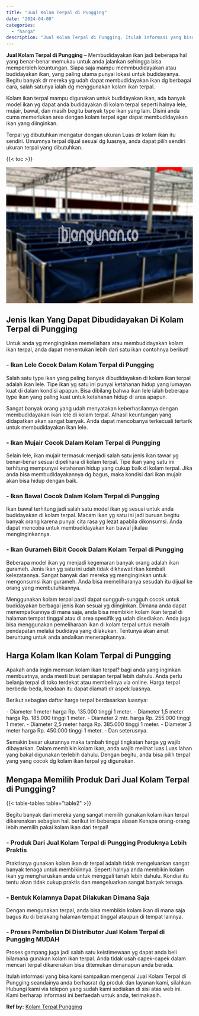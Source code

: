 ```yaml
---
title: "Jual Kolam Terpal di Pungging"
date: "2024-04-08"
categories: 
  - "harga"
description: "Jual Kolam Terpal di Pungging. Itulah informasi yang bisa kami sampaikan mengenai Jual Kolam Terpal di Pungging seandainya anda berhasrat dg produk dan layan..."
---
```


**Jual Kolam Terpal di Pungging** – Membudidayakan ikan jadi beberapa hal yang benar-benar memukau untuk anda jalankan sehingga bisa memperoleh keuntungan. Siapa saja mampu memmbudidayakan atau budidayakan ikan, yang paling utama punyai lokasi untuk budidayanya. Begitu banyak dr mereka yg udah dapat membudidayakan ikan dg berbagai cara, salah satunya ialah dg menggunakan kolam ikan terpal.

Kolam ikan terpal mampu digunakan untuk budidayakan ikan, ada banyak model ikan yg dapat anda budidayakan di kolam terpal seperti halnya lele, mujair, bawal, dan masih begitu banyak type ikan yang lain. Disini anda cuma memerlukan area dengan kolam terpal agar dapat membudidayakan ikan yang diinginkan.

Terpal yg dibutuhkan mengatur dengan ukuran Luas dr kolam ikan itu sendiri. Umumnya terpal dijual sesuai dg luasnya, anda dapat pilih sendiri ukuran terpal yang dibutuhkan.

{{< toc >}}

![Jual Kolam Terpal di Pungging](/images/jual-kolam-terpal-10.png)

## Jenis Ikan Yang Dapat Dibudidayakan Di Kolam Terpal di Pungging

Untuk anda yg menginginkan memeliahara atau membudidayakan kolam ikan terpal, anda dapat menentukan lebih dari satu ikan contohnya berikut!

### \- Ikan Lele Cocok Dalam Kolam Terpal di Pungging

Salah satu type ikan yang paling banyak dibudidayakan di kolam ikan terpal adalah ikan lele. Tipe ikan yg satu ini punyai ketahanan hidup yang lumayan kuat di dalam kondisi apapun. Bisa dibilang bahwa ikan lele ialah beberapa type ikan yang paling kuat untuk ketahanan hidup di area apapun.

Sangat banyak orang yang udah menyatakan keberhasilannya dengan membudidayakan ikan lele di kolam terpal. Alhasil keuntungan yang didapatkan akan sangat banyak. Anda dapat mencobanya terkecuali tertarik untuk membudidayakan ikan lele.

### \- Ikan Mujair Cocok Dalam Kolam Terpal di Pungging

Selain lele, ikan mujair termasuk menjadi salah satu jenis ikan tawar yg benar-benar sesuai dipelihara di kolam terpal. Tipe ikan yang satu ini terhitung mempunyai ketahanan hidup yang cukup baik di kolam terpal. Jika anda bisa membudidayakannya dg bagus, maka kondisi dari ikan mujair akan bisa hidup dengan baik.

### \- Ikan Bawal Cocok Dalam Kolam Terpal di Pungging

Ikan bawal terhitung jadi salah satu model ikan yg sesuai untuk anda budidayakan di kolam terpal. Macam ikan yg satu ini jadi buruan begitu banyak orang karena punyai cita rasa yg lezat apabila dikonsumsi. Anda dapat mencoba untuk membudidayakan kan bawal jikalau menginginkannya.

### \- Ikan Gurameh Bibit Cocok Dalam Kolam Terpal di Pungging

Beberapa model ikan yg menjadi kegemaran banyak orang adalah ikan gurameh. Jenis ikan yg satu ini udah tidak dikhawatirkan kembali kelezatannya. Sangat banyak dari mereka yg menginginkan untuk mengonsumsi ikan gurameh. Anda bisa memeliharanya sesudah itu dijual ke orang yang membutuhkannya.

Menggunakan kolam terpal pasti dapat sungguh-sungguh cocok untuk budidayakan berbagai jenis ikan sesuai yg diinginkan. Dimana anda dapat menempatkannya di mana saja, anda bisa membikin kolam ikan terpal di halaman tempat tinggal atau di area spesifik yg udah disediakan. Anda juga bisa menggunakan pemeliharaan ikan di kolam terpal untuk meraih pendapatan melalui budidaya yang dilakukan. Tentunya akan amat beruntung untuk anda andaikan menerapkannya.

## Harga Kolam Ikan Kolam Terpal di Pungging

Apakah anda ingin memsan kolam ikan terpal? bagi anda yang inginkan membuatnya, anda mesti buat persiapan terpal lebih dahulu. Anda perlu belanja terpal di toko terdekat atau membelinya via online. Harga terpal berbeda-beda, keadaan itu dapat diamati dr aspek luasnya.

Berikut sebagian daftar harga terpal berdasarkan luasnya:

\- Diameter 1 meter harga Rp. 135.000 tinggi 1 meter. - Diameter 1,5 meter harga Rp. 185.000 tinggi 1 meter. - Diameter 2 mtr. harga Rp. 255.000 tinggi 1 meter. - Diameter 2,5 meter harga Rp. 385.000 tinggi 1 meter. - Diameter 3 meter harga Rp. 450.000 tinggi 1 meter. - Dan seterusnya.

Semakin besar ukurannya maka tambah tinggi tingkatan harga yg wajib dibayarkan. Dalam membikin kolam ikan, anda wajib melihat luas Luas lahan yang bakal digunakan terlebih dahulu. Dengan begitu, anda bisa pilih terpal yang yang cocok dg kolam ikan terpal yg digunakan.

## Mengapa Memilih Produk Dari Jual Kolam Terpal di Pungging?

{{< table-tables table="table2" >}}

Begitu banyak dari mereka yang sangat memilih gunakan kolam ikan terpal dikarenakan sebagian hal. berikut ini beberapa alasan Kenapa orang-orang lebih memilih pakai kolam ikan dari terpal!

### \- Produk Dari Jual Kolam Terpal di Pungging Produknya Lebih Praktis

Praktisnya gunakan kolam ikan dr terpal adalah tidak mengeluarkan sangat banyak tenaga untuk membikinnya. Seperti halnya anda membikin kolam ikan yg mengharuskan anda untuk menggali tanah lebih dahulu. Kondisi itu tentu akan tidak cukup praktis dan mengeluarkan sangat banyak tenaga.

### \- Bentuk Kolamnya Dapat Dilakukan Dimana Saja

Dengan mengunakan terpal, anda bisa membikin kolam ikan di mana saja bagus itu di belakang halaman tempat tinggal ataupun di tempat lainnya.

### \- Proses Pembelian Di Distributor Jual Kolam Terpal di Pungging MUDAH

Proses gampang juga jadi salah satu keistimewaan yg dapat anda beli bilamana gunakan kolam ikan terpal. Anda tidak usah capek-capek dalam mencari terpal dikarenakan bisa ditemukan dimanapun anda berada.

Itulah informasi yang bisa kami sampaikan mengenai Jual Kolam Terpal di Pungging seandainya anda berhasrat dg produk dan layanan kami, silahkan Hubungi kami via telepon yang sudah kami sediakan di sisi atas web ini. Kami berharap informasi ini berfaedah untuk anda, terimakasih.

**Ref by:** [Kolam Terpal Pungging](https://id.wikipedia.org/wiki/Kolam)
